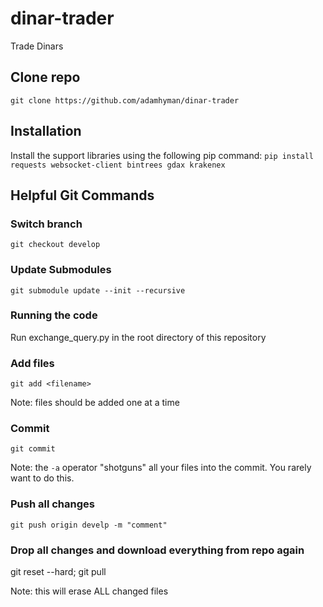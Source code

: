# dinar-trader
Trade Dinars

## Clone repo
`git clone https://github.com/adamhyman/dinar-trader`

## Installation
Install the support libraries using the following pip command:
`pip install requests websocket-client bintrees gdax krakenex`

## Helpful Git Commands
### Switch branch
`git checkout develop`

### Update Submodules
`git submodule update --init --recursive`

### Running the code
Run exchange_query.py in the root directory of this repository

### Add files
`git add <filename>`

Note: files should be added one at a time

### Commit
`git commit`

Note: the `-a` operator "shotguns" all your files into the commit. You rarely want to do this.

### Push all changes
`git push origin develp -m "comment"`

### Drop all changes and download everything from repo again
git reset --hard; git pull

Note: this will erase ALL changed files
